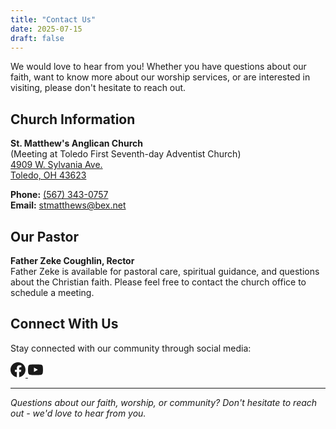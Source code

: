 ```yaml
---
title: "Contact Us"
date: 2025-07-15
draft: false
---
```


We would love to hear from you! Whether you have questions about our faith, want to know more about our worship services, or are interested in visiting, please don't hesitate to reach out.

## Church Information

**St. Matthew's Anglican Church**  
(Meeting at Toledo First Seventh-day Adventist Church)  
[4909 W. Sylvania Ave.  
Toledo, OH 43623](https://maps.app.goo.gl/bHcNbWNqAHV7xmVh9)

**Phone:** <a href="tel:+15673430757">(567) 343-0757</a>  
**Email:** <a href="mailto:stmatthews@bex.net">stmatthews@bex.net</a>

## Our Pastor

**Father Zeke Coughlin, Rector**  
Father Zeke is available for pastoral care, spiritual guidance, and questions about the Christian faith. Please feel free to contact the church office to schedule a meeting.

## Connect With Us

Stay connected with our community through social media:

<div class="social-links">
<a href="https://www.facebook.com/smechurch" target="_blank" rel="noopener" aria-label="Facebook">
<svg width="24" height="24" viewBox="0 0 24 24" fill="currentColor">
<path d="M24 12.073c0-6.627-5.373-12-12-12s-12 5.373-12 12c0 5.99 4.388 10.954 10.125 11.854v-8.385H7.078v-3.47h3.047V9.43c0-3.007 1.792-4.669 4.533-4.669 1.312 0 2.686.235 2.686.235v2.953H15.83c-1.491 0-1.956.925-1.956 1.874v2.25h3.328l-.532 3.47h-2.796v8.385C19.612 23.027 24 18.062 24 12.073z"/>
</svg>
</a>
<a href="https://www.youtube.com/@stmatthewsepiscopalchurcht6968" target="_blank" rel="noopener" aria-label="YouTube">
<svg width="24" height="24" viewBox="0 0 24 24" fill="currentColor">
<path d="M23.498 6.186a3.016 3.016 0 0 0-2.122-2.136C19.505 3.545 12 3.545 12 3.545s-7.505 0-9.377.505A3.017 3.017 0 0 0 .502 6.186C0 8.07 0 12 0 12s0 3.93.502 5.814a3.016 3.016 0 0 0 2.122 2.136c1.871.505 9.376.505 9.376.505s7.505 0 9.377-.505a3.015 3.015 0 0 0 2.122-2.136C24 15.93 24 12 24 12s0-3.93-.502-5.814zM9.545 15.568V8.432L15.818 12l-6.273 3.568z"/>
</svg>
</a>
</div>

---

*Questions about our faith, worship, or community? Don't hesitate to reach out - we'd love to hear from you.*